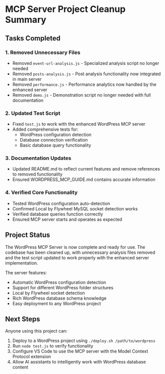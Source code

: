 # MCP Server Project Cleanup Summary

## Tasks Completed

### 1. Removed Unnecessary Files
- Removed `event-url-analysis.js` - Specialized analysis script no longer needed
- Removed `posts-analysis.js` - Post analysis functionality now integrated in main server
- Removed `performance.js` - Performance analytics now handled by the enhanced server
- Removed `demo.js` - Demonstration script no longer needed with full documentation

### 2. Updated Test Script
- Fixed `test.js` to work with the enhanced WordPress MCP server
- Added comprehensive tests for:
  - WordPress configuration detection
  - Database connection verification
  - Basic database query functionality

### 3. Documentation Updates
- Updated README.md to reflect current features and remove references to removed functionality
- Ensured WORDPRESS_MCP_GUIDE.md contains accurate information

### 4. Verified Core Functionality
- Tested WordPress configuration auto-detection
- Confirmed Local by Flywheel MySQL socket detection works
- Verified database queries function correctly
- Ensured MCP server starts and operates as expected

## Project Status

The WordPress MCP Server is now complete and ready for use. The codebase has been cleaned up, with unnecessary analysis files removed and the test script updated to work properly with the enhanced server implementation.

The server features:
- Automatic WordPress configuration detection
- Support for different WordPress folder structures
- Local by Flywheel socket detection
- Rich WordPress database schema knowledge
- Easy deployment to any WordPress project

## Next Steps

Anyone using this project can:
1. Deploy to a WordPress project using `./deploy.sh /path/to/wordpress`
2. Run `node test.js` to verify functionality
3. Configure VS Code to use the MCP server with the Model Context Protocol extension
4. Allow AI assistants to intelligently work with WordPress database content
